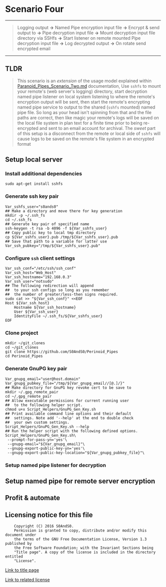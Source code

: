 # Scenario Four

-----

> Logging output **->** Named Pipe encryption input file **->**
> Encrypt & send output to **->** Pipe decryption input file **->**
> Mount decryption input file directory via SSHfs **->**
> Start listener on remote mounted Pipe decryption input file **->**
> Log decrypted output **->** On rotate send encrypted email

-----

## TLDR

> This scenario is an *extension* of the usage model explained within
> [Paranoid_Pipes_Scenario_Two.md](Paranoid_Pipes_Scenario_Two.md) documentation,
> Use `sshfs` to mount your remote's (web server's logging) directory, start
> decryption named pipe listener on local system listening to where the
> remote's encryption output will be sent, then start the remote's encrypting
> named pipe service to output to the shared (`sshfs` mounted) named pipe file.
> So long as your head isn't spinning from that and the file paths are correct,
> then like magic your remote's logs will be saved on the local file system in
> plan text for a finite time prior to being re-encrypted and sent to an email
> account for archival. The *sweet* part of this setup is a disconnect from the
> remote or local side of `sshfs` will cause logs to be saved on the remote's
> file system in an encrypted format 

## Setup local server

### Install additional dependencies

```
sudo apt-get install sshfs
```

### Generate ssh key pair

```
Var_sshfs_user="s0ands0"
## Make a directory and move there for key generation
mkdir -p ~/.ssh_fs
cd ~/.ssh_fs
## Generate key pair of specified name
ssh-keygen -t rsa -b 4096 -f ${Var_sshfs_user}
## Copy public key to local tmp directory
cp ${Var_sshfs_user}.pub /tmp/${Var_sshfs_user}.pub
## Save that path to a variable for latter use
Var_ssh_pubkey="/tmp/${Var_sshfs_user}.pub"
```

### Configure `ssh` client settings

```
Var_ssh_conf="/etc/ssh/ssh_conf"
Var_ssh_host="Web_Host"
Var_ssh_hostname="192.168.0.3"
Var_ssh_user="notsudo"
## The following redirection will append
##  to your ssh configs so long as you remember
##  the number of greater/less-then signs required.
sudo cat >> "${Var_ssh_conf}" <<EOF
Host ${Var_ssh_host}
    Hostname ${Var_ssh_hostname}
    User ${Var_ssh_user}
    IdentityFile ~/.ssh_fs/${Var_sshfs_user}
EOF
```

### Clone project

```
mkdir ~/git_clones
cd ~/git_clones
git clone https://github.com/S0AndS0/Perinoid_Pipes
cd Perinoid_Pipes
```

### Generate GnuPG key pair

```
Var_gnupg_email="user@host.domain"
Var_gnupg_pubkey_file="/tmp/${Var_gnupg_email//[@.]/}"
## Make directory for GnuPG key revoke cert to be save to
mkdir ~/.gpg_remote_pair
cd ~/.gpg_remote_pair
## Allow executable permissions for current running user
##  to the following helper script.
chmod u+x Script_Helpers/GnuPG_Gen_Key.sh
## Print available command line options and their default
##  settings. Note add '--help' at the end to double check
##  your own custom settings.
Script_Helpers/GnuPG_Gen_Key.sh --help
## Run the helper script with the following defined options.
Script_Helpers/GnuPG_Gen_Key.sh\
 --prompt-for-pass-yn='yes'\
 --gnupg-email="${Var_gnupg_email}"\
 --gnupg-export-public-key-yn='yes'\
 --gnupg-export-public-key-location="${Var_gnupg_pubkey_file}"\
```

### Setup named pipe listener for decryption

## Setup named pipe for remote server encryption

## Profit & automate

## Licensing notice for this file

```
    Copyright (C) 2016 S0AndS0.
    Permission is granted to copy, distribute and/or modify this document under
    the terms of the GNU Free Documentation License, Version 1.3 published by
    the Free Software Foundation; with the Invariant Sections being
    "Title page". A copy of the license is included in the directory entitled
    "License".
```

[Link to title page](Contributing_Financially.md)

[Link to related license](../Licenses/GNU_FDLv1.3_Documentation.md)

